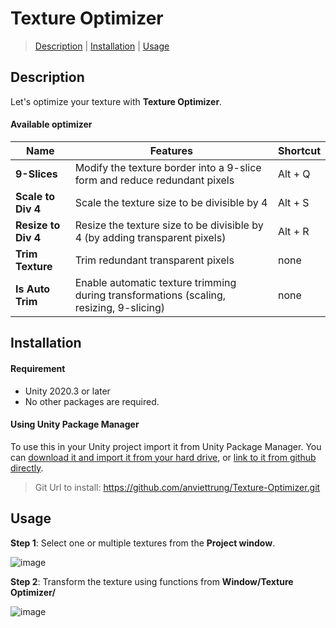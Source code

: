 ﻿# Texture Optimizer

> [Description](#description) 
| [Installation](#installation)
| [Usage](#usage)
 
## Description

Let's optimize your texture with **Texture Optimizer**.

#### Available optimizer

| Name                | Features                                                                                | Shortcut |
|---------------------|-----------------------------------------------------------------------------------------|----------|
| **9-Slices**        | Modify the texture border into a 9-slice form and reduce redundant pixels               | Alt + Q  |
| **Scale to Div 4**  | Scale the texture size to be divisible by 4                                             | Alt + S  |
| **Resize to Div 4** | Resize the texture size to be divisible by 4 (by adding transparent pixels)             | Alt + R  |
| **Trim Texture**    | Trim redundant transparent pixels                                                       | none     |
| **Is Auto Trim**    | Enable automatic texture trimming during transformations (scaling, resizing, 9-slicing) | none     |

## Installation

#### Requirement

* Unity 2020.3 or later
* No other packages are required.

#### Using Unity Package Manager

To use this in your Unity project import it from Unity Package Manager. You can [download it and import it from your hard drive](https://docs.unity3d.com/Manual/upm-ui-local.html), or [link to it from github directly](https://docs.unity3d.com/Manual/upm-ui-giturl.html).

> Git Url to install:
> https://github.com/anviettrung/Texture-Optimizer.git
> 
## Usage

**Step 1**: Select one or multiple textures from the **Project window**.

![image](https://github.com/anviettrung/Texture-Optimizer/assets/40160468/a43f0f06-3273-41ae-8f85-9f23e8a2e910)

**Step 2**: Transform the texture using functions from **Window/Texture Optimizer/**

![image](https://github.com/anviettrung/Texture-Optimizer/assets/40160468/2c7573e1-c9a7-4d95-8d20-6059f63667f7)




